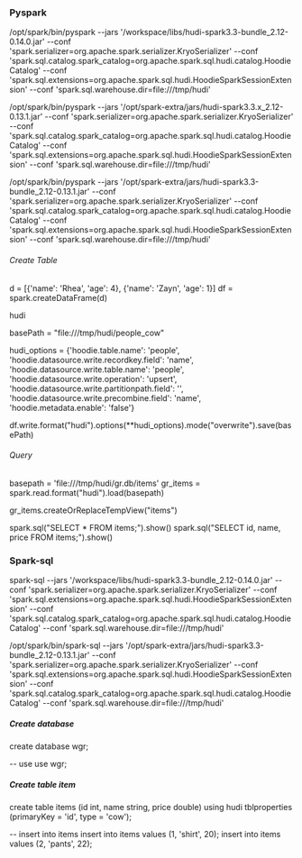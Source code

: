 ### Pyspark

/opt/spark/bin/pyspark --jars '/workspace/libs/hudi-spark3.3-bundle_2.12-0.14.0.jar'  --conf 'spark.serializer=org.apache.spark.serializer.KryoSerializer' --conf 'spark.sql.catalog.spark_catalog=org.apache.spark.sql.hudi.catalog.HoodieCatalog' --conf 'spark.sql.extensions=org.apache.spark.sql.hudi.HoodieSparkSessionExtension' --conf 'spark.sql.warehouse.dir=file:///tmp/hudi'


/opt/spark/bin/pyspark --jars '/opt/spark-extra/jars/hudi-spark3.3.x_2.12-0.13.1.jar'  --conf 'spark.serializer=org.apache.spark.serializer.KryoSerializer' --conf 'spark.sql.catalog.spark_catalog=org.apache.spark.sql.hudi.catalog.HoodieCatalog' --conf 'spark.sql.extensions=org.apache.spark.sql.hudi.HoodieSparkSessionExtension' --conf 'spark.sql.warehouse.dir=file:///tmp/hudi'



/opt/spark/bin/pyspark --jars '/opt/spark-extra/jars/hudi-spark3.3-bundle_2.12-0.13.1.jar'  --conf 'spark.serializer=org.apache.spark.serializer.KryoSerializer' --conf 'spark.sql.catalog.spark_catalog=org.apache.spark.sql.hudi.catalog.HoodieCatalog' --conf 'spark.sql.extensions=org.apache.spark.sql.hudi.HoodieSparkSessionExtension' --conf 'spark.sql.warehouse.dir=file:///tmp/hudi'

###### Create Table

d = [{'name': 'Rhea', 'age': 4}, {'name': 'Zayn', 'age': 1}]
df = spark.createDataFrame(d)


hudi

basePath = "file:///tmp/hudi/people_cow"

hudi_options = {'hoodie.table.name': 'people', 'hoodie.datasource.write.recordkey.field': 'name', 'hoodie.datasource.write.table.name': 'people', 'hoodie.datasource.write.operation': 'upsert', 'hoodie.datasource.write.partitionpath.field': '', 'hoodie.datasource.write.precombine.field': 'name', 'hoodie.metadata.enable': 'false'}


df.write.format("hudi").options(**hudi_options).mode("overwrite").save(basePath)


###### Query
basepath = 'file:///tmp/hudi/gr.db/items'
gr_items = spark.read.format("hudi").load(basepath)

gr_items.createOrReplaceTempView("items")

spark.sql("SELECT * FROM items;").show()
spark.sql("SELECT id, name, price FROM items;").show()


### Spark-sql

spark-sql --jars '/workspace/libs/hudi-spark3.3-bundle_2.12-0.14.0.jar' --conf 'spark.serializer=org.apache.spark.serializer.KryoSerializer' --conf 'spark.sql.extensions=org.apache.spark.sql.hudi.HoodieSparkSessionExtension' --conf 'spark.sql.catalog.spark_catalog=org.apache.spark.sql.hudi.catalog.HoodieCatalog' --conf 'spark.sql.warehouse.dir=file:///tmp/hudi'

/opt/spark/bin/spark-sql --jars '/opt/spark-extra/jars/hudi-spark3.3-bundle_2.12-0.13.1.jar' --conf 'spark.serializer=org.apache.spark.serializer.KryoSerializer' --conf 'spark.sql.extensions=org.apache.spark.sql.hudi.HoodieSparkSessionExtension' --conf 'spark.sql.catalog.spark_catalog=org.apache.spark.sql.hudi.catalog.HoodieCatalog' --conf 'spark.sql.warehouse.dir=file:///tmp/hudi'

##### Create database
create database wgr;

-- use
use wgr;

##### Create table item
create table items (id int, name string, price double) using hudi tblproperties (primaryKey = 'id', type = 'cow');

-- insert into items
insert into items values (1, 'shirt', 20);
insert into items values (2, 'pants', 22);